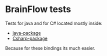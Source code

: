 # BrainFlow tests

Tests for java and for C# located mostly inside:

* [java-package](../java-package/brainflow/)
* [Csharp-package](../csharp-package/brainflow/)

Because for these bindings its much easier.
